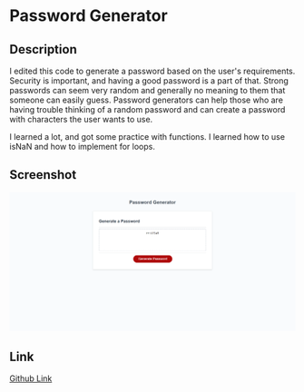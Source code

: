 # Password Generator

## Description
I edited this code to generate a password based on the user's requirements. Security is important, and having a good password is a part of that. Strong passwords can seem very random and generally no meaning to them that someone can easily guess. Password generators can help those who are having trouble thinking of a random password and can create a password with characters the user wants to use.

I learned a lot, and got some practice with functions. I learned how to use isNaN and how to implement for loops.

## Screenshot
![Screenshot](password-generator-screenshot.png)

## Link
<a href="https://aurorabrynn.github.io/password-generator/">Github Link</a>